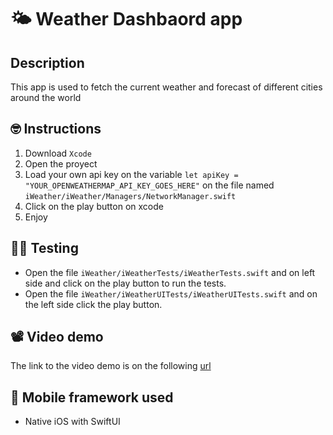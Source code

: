 # :sun_behind_small_cloud: Weather Dashbaord app

## Description

This app is used to fetch the current weather and forecast of different cities around the world

## :nerd_face: Instructions

1. Download `Xcode`
2. Open the proyect
3. Load your own api key on the variable `let apiKey = "YOUR_OPENWEATHERMAP_API_KEY_GOES_HERE"` on the file named `iWeather/iWeather/Managers/NetworkManager.swift`
4. Click on the play button on xcode
5. Enjoy

## :man_scientist: Testing

- Open the file `iWeather/iWeatherTests/iWeatherTests.swift` and on left side and click on the play button to run the tests.
- Open the file `iWeather/iWeatherUITests/iWeatherUITests.swift` and on the left side click the play button.

## :film_projector: Video demo

The link to the video demo is on the following [url](https://drive.google.com/file/d/1vnBtHmGUkVVTP338CoRIGb7mAlp6xHcG/view?usp=sharing)

## :robot: Mobile framework used

- Native iOS with SwiftUI
